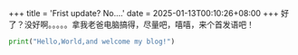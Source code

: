 +++
title = 'Frist update? No....'
date = 2025-01-13T00:10:26+08:00
+++
好了？没好啊。。。。。拿我老爸电脑搞得，尽量吧，嘻嘻，来个首发语吧！
``` Python
print("Hello,World,and welcome my blog!")
```